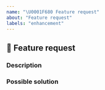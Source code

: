 ```yaml
---
name: "\U0001F680 Feature request"
about: "Feature request"
labels: "enhancement"
---
```


## 🚀 Feature request

<!-- 📖  https://github.com/caviajs/.github/blob/master/CONTRIBUTING.md -->

### Description

<!-- ✍️  A clear and concise description of the problem or missing capability... -->

### Possible solution

<!-- ✍️  A clear and concise description of the possible solution... -->
